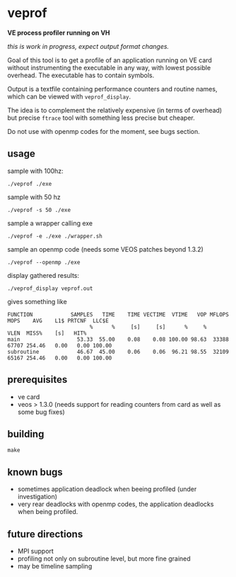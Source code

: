 # veprof
**VE process profiler running on VH**

*this is work in progress, expect output format changes.*

Goal of this tool is to get a profile of an application running on VE card without instrumenting
the executable in any way, with lowest possible overhead. The executable has to contain symbols.

Output is a textfile containing performance counters and routine names, which can be viewed with `veprof_display`.

The idea is to complement the relatively expensive (in terms of overhead) but precise `ftrace` tool
with something less precise but cheaper.

Do not use with openmp codes for the moment, see bugs section.

## usage

sample with 100hz:

    ./veprof ./exe

sample with 50 hz

    ./veprof -s 50 ./exe

sample a wrapper calling exe

    ./veprof -e ./exe ./wrapper.sh

sample an openmp code (needs some VEOS patches beyond 1.3.2)

    ./veprof --openmp ./exe

display gathered results:

    ./veprof_display veprof.out

gives something like

```
FUNCTION            SAMPLES   TIME    TIME VECTIME  VTIME   VOP MFLOPS   MOPS    AVG    L1$ PRTCNF  LLC$E
                          %      %     [s]     [s]      %     %                 VLEN  MISS%    [s]   HIT%
main                  53.33  55.00    0.08    0.08 100.00 98.63  33388  67707 254.46   0.00   0.00 100.00
subroutine            46.67  45.00    0.06    0.06  96.21 98.55  32109  65167 254.46   0.00   0.00 100.00
```

## prerequisites

* ve card
* veos > 1.3.0 (needs support for reading counters from card as well as some bug fixes)

## building

    make

## known bugs

* sometimes application deadlock when beeing profiled (under investigation)
* very rear deadlocks with openmp codes, the application deadlocks when being profiled.

## future directions

* MPI support
* profiling not only on subroutine level, but more fine grained
* may be timeline sampling

